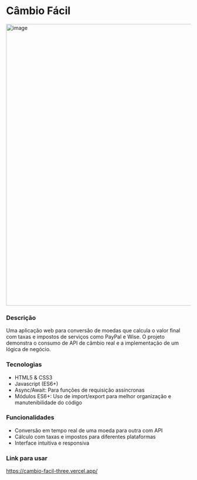 # Câmbio Fácil
<img width="1348" height="766" alt="image" src="https://github.com/user-attachments/assets/3b3851b6-0285-4d77-b918-c39168a63515" />


### Descrição 
Uma aplicação web para conversão de moedas que calcula o valor final com taxas e impostos de serviços como PayPal e Wise. O projeto demonstra o 
consumo de API de câmbio real e a implementação de um lógica de negócio.

### Tecnologias
- HTML5 & CSS3
- Javascript (ES6+)
- Async/Await: Para funções de requisição assíncronas
- Módulos ES6+: Uso de import/export para melhor organização e manutenibilidade do código

### Funcionalidades
- Conversão em tempo real de uma moeda para outra com API
- Cálculo com taxas e impostos para diferentes plataformas
- Interface intuitiva e responsiva

### Link para usar
https://cambio-facil-three.vercel.app/
